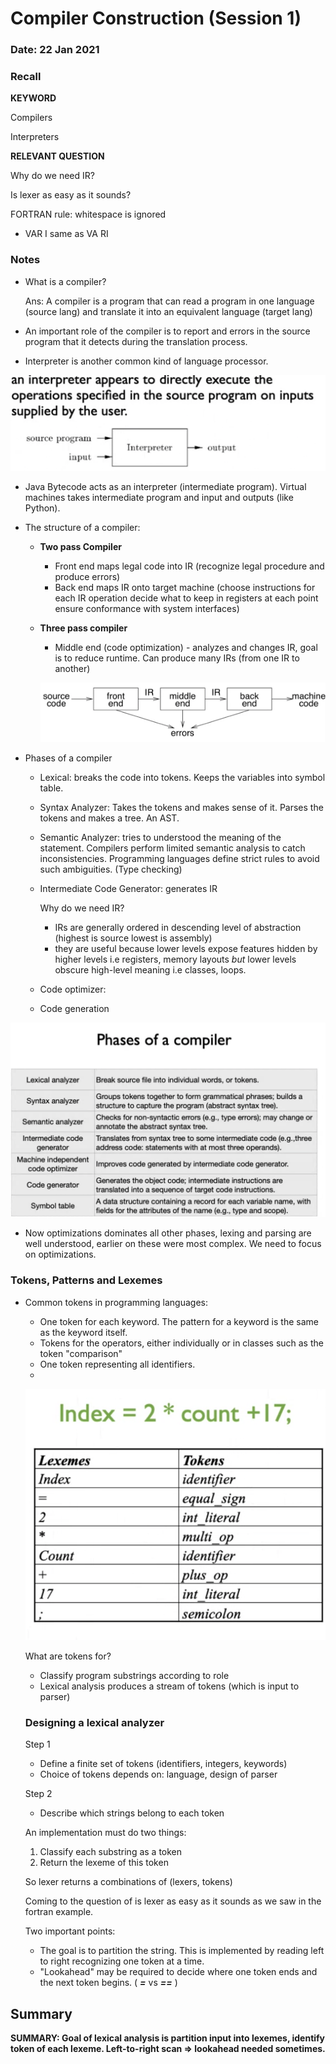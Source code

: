 # Compiler Construction (Session 1)

### Date: 22 Jan 2021

### Recall

**KEYWORD**

Compilers

Interpreters

**RELEVANT QUESTION**

Why do we need IR?

Is lexer as easy as it sounds?

FORTRAN rule: whitespace is ignored

- VAR I same as VA RI

### Notes

- What is a compiler?

    Ans: A compiler is a program that can read a program in one language (source lang) and translate it into an equivalent language (target lang)

- An important role of the compiler is to report and errors in the source program that it detects during the translation process.
- Interpreter is another common kind of language processor.

![lecture01/Untitled.png](lecture01/Untitled.png)

- Java Bytecode acts as an interpreter (intermediate program). Virtual machines takes intermediate program and input and outputs (like Python).
- The structure of a compiler:
    - **Two pass Compiler**
        - Front end maps legal code into IR (recognize legal procedure and produce errors)
        - Back end maps IR onto target machine (choose instructions for each IR operation decide what to keep in registers at each point ensure conformance with system interfaces)
    - **Three pass compiler**
        - Middle end (code optimization) - analyzes and changes IR, goal is to reduce runtime. Can produce many IRs (from one IR to another)

        ![lecture01/Untitled%201.png](lecture01/Untitled%201.png)

- Phases of a compiler
    - Lexical: breaks the code into tokens. Keeps the variables into symbol table.
    - Syntax Analyzer: Takes the tokens and makes sense of it. Parses the tokens and makes a tree. An AST.
    - Semantic Analyzer: tries to understood the meaning of the statement. Compilers perform limited semantic analysis to catch inconsistencies. Programming languages define strict rules to avoid such ambiguities. (Type checking)
    - Intermediate Code Generator: generates IR

        Why do we need IR? 

        - IRs are generally ordered in descending level of abstraction (highest is source lowest is assembly)
        - they are useful because lower levels expose features hidden by higher levels i.e registers, memory layouts *but* lower levels obscure high-level meaning i.e classes, loops.
    - Code optimizer:
    - Code generation

![lecture01/Untitled%202.png](lecture01/Untitled%202.png)

- Now optimizations dominates all other phases, lexing and parsing are well understood, earlier on these were most complex. We need to focus on optimizations.

### **Tokens, Patterns and Lexemes**

- Common tokens in programming languages:
    - One token for each keyword. The pattern for a keyword is the same as the keyword itself.
    - Tokens for the operators, either individually or in classes such as the token "comparison"
    - One token representing all identifiers.
    - 

    ![lecture01/Untitled%203.png](lecture01/Untitled%203.png)

    What are tokens for?

    - Classify program substrings according to role
    - Lexical analysis produces a stream of tokens (which is input to parser)

    ### Designing a lexical analyzer

    Step 1

    - Define a finite set of tokens (identifiers, integers, keywords)
    - Choice of tokens depends on: language, design of parser

    Step 2

    - Describe which strings belong to each token

    An implementation must do two things:

    1. Classify each substring as a token
    2. Return the lexeme of this token 

    So lexer returns a combinations of (lexers, tokens)

    Coming to the question of is lexer as easy as it sounds as we saw in the fortran example.

    Two important points:

    - The goal is to partition the string. This is implemented by reading left to right recognizing one token at a time.
    - "Lookahead" may be required to decide where one token ends and the next token begins. ( ***=*** vs ***==*** )

## Summary

**SUMMARY: Goal of lexical analysis is partition input into lexemes, identify token of each lexeme.  Left-to-right scan ⇒ lookahead needed sometimes.**